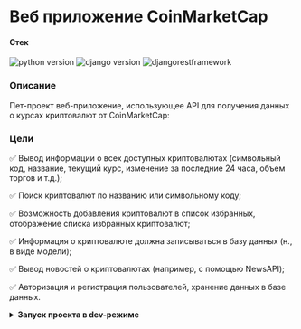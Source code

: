 # **Веб приложение CoinMarketCap** 

#### **Стек**
![python version](https://img.shields.io/badge/Python-3.11-green)
![django version](https://img.shields.io/badge/Django-4.2-green)
![djangorestframework](https://img.shields.io/badge/Djangorestframework-3.14-green)

### **Описание**
Пет-проект веб-приложение, использующее API для получения данных о курсах криптовалют от CoinMarketCap:

### **Цели**
 
:white_check_mark: Вывод информации о всех доступных криптовалютах (символьный код, название, текущий курс, изменение за последние 24 часа, объем торгов и т.д.);
 
:white_check_mark: Поиск криптовалют по названию или символьному коду;

:white_check_mark: Возможность добавления криптовалют в список избранных, отображение списка избранных криптовалют;

:white_check_mark: Информация о криптовалюте должна записываться в базу данных (н., в виде модели);

:white_check_mark: Вывод новостей о криптовалютах (например, с помощью NewsAPI);

:white_check_mark: Авторизация и регистрация пользователей, хранение данных в базе данных.

<details>
<summary>
<b>Запуск проекта в dev-режиме 
</summary>
Инструкция ориентирована на операционную систему windows и утилиту git bash.<br/>
Для прочих инструментов используйте аналоги команд для вашего окружения.

1. Клонируйте репозиторий и перейдите в него в командной строке:

```
git clone git@github.com:Shkitskiy94/CoinMarketCap_drf_api.git
```

2. Установите и активируйте виртуальное окружение
```
python -m venv venv
``` 
```
source venv/Scripts/activate
```
```
cd coinmarketcup
```
3. Установите зависимости из файла requirements.txt
```
pip install -r requirements.txt
```

4. В папке с файлом manage.py выполните миграции:
```
python manage.py migrate
```

5. В папке с файлом manage.py запустите сервер, выполнив команду:
```
python manage.py runserver
```

6. В корневой папке создайте файл .env со следующим содержимым:
```
LIMIT = 5000
START = 1
CRYPTO_API_KEY = '<ваш_api_key>'
NEWS_API_KEY = '<ваш_api_key>'
```
Получить ключи к апи можно по адресам: (https://coinmarketcap.com/api/), (https://newsapi.org/)

7. Для загрузки данных с сайта CoinMarketCap необходимо перейти по эндпоинту http://127.0.0.1:8000/api/update_crypto/ (при локальном запуске проекта).

8. Документация к api доступна по эндпоинту http://127.0.0.1:8000/swagger-ui/ (при локальном запуске проекта).